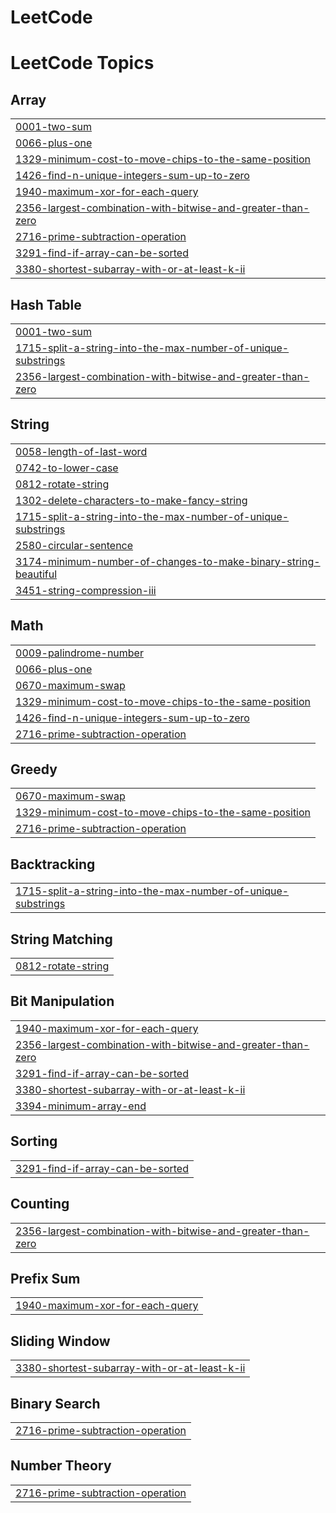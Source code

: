 # LeetCode

<!---LeetCode Topics Start-->
# LeetCode Topics
## Array
|  |
| ------- |
| [0001-two-sum](https://github.com/Ruchikaf/LeetCode/tree/master/0001-two-sum) |
| [0066-plus-one](https://github.com/Ruchikaf/LeetCode/tree/master/0066-plus-one) |
| [1329-minimum-cost-to-move-chips-to-the-same-position](https://github.com/Ruchikaf/LeetCode/tree/master/1329-minimum-cost-to-move-chips-to-the-same-position) |
| [1426-find-n-unique-integers-sum-up-to-zero](https://github.com/Ruchikaf/LeetCode/tree/master/1426-find-n-unique-integers-sum-up-to-zero) |
| [1940-maximum-xor-for-each-query](https://github.com/Ruchikaf/LeetCode/tree/master/1940-maximum-xor-for-each-query) |
| [2356-largest-combination-with-bitwise-and-greater-than-zero](https://github.com/Ruchikaf/LeetCode/tree/master/2356-largest-combination-with-bitwise-and-greater-than-zero) |
| [2716-prime-subtraction-operation](https://github.com/Ruchikaf/LeetCode/tree/master/2716-prime-subtraction-operation) |
| [3291-find-if-array-can-be-sorted](https://github.com/Ruchikaf/LeetCode/tree/master/3291-find-if-array-can-be-sorted) |
| [3380-shortest-subarray-with-or-at-least-k-ii](https://github.com/Ruchikaf/LeetCode/tree/master/3380-shortest-subarray-with-or-at-least-k-ii) |
## Hash Table
|  |
| ------- |
| [0001-two-sum](https://github.com/Ruchikaf/LeetCode/tree/master/0001-two-sum) |
| [1715-split-a-string-into-the-max-number-of-unique-substrings](https://github.com/Ruchikaf/LeetCode/tree/master/1715-split-a-string-into-the-max-number-of-unique-substrings) |
| [2356-largest-combination-with-bitwise-and-greater-than-zero](https://github.com/Ruchikaf/LeetCode/tree/master/2356-largest-combination-with-bitwise-and-greater-than-zero) |
## String
|  |
| ------- |
| [0058-length-of-last-word](https://github.com/Ruchikaf/LeetCode/tree/master/0058-length-of-last-word) |
| [0742-to-lower-case](https://github.com/Ruchikaf/LeetCode/tree/master/0742-to-lower-case) |
| [0812-rotate-string](https://github.com/Ruchikaf/LeetCode/tree/master/0812-rotate-string) |
| [1302-delete-characters-to-make-fancy-string](https://github.com/Ruchikaf/LeetCode/tree/master/1302-delete-characters-to-make-fancy-string) |
| [1715-split-a-string-into-the-max-number-of-unique-substrings](https://github.com/Ruchikaf/LeetCode/tree/master/1715-split-a-string-into-the-max-number-of-unique-substrings) |
| [2580-circular-sentence](https://github.com/Ruchikaf/LeetCode/tree/master/2580-circular-sentence) |
| [3174-minimum-number-of-changes-to-make-binary-string-beautiful](https://github.com/Ruchikaf/LeetCode/tree/master/3174-minimum-number-of-changes-to-make-binary-string-beautiful) |
| [3451-string-compression-iii](https://github.com/Ruchikaf/LeetCode/tree/master/3451-string-compression-iii) |
## Math
|  |
| ------- |
| [0009-palindrome-number](https://github.com/Ruchikaf/LeetCode/tree/master/0009-palindrome-number) |
| [0066-plus-one](https://github.com/Ruchikaf/LeetCode/tree/master/0066-plus-one) |
| [0670-maximum-swap](https://github.com/Ruchikaf/LeetCode/tree/master/0670-maximum-swap) |
| [1329-minimum-cost-to-move-chips-to-the-same-position](https://github.com/Ruchikaf/LeetCode/tree/master/1329-minimum-cost-to-move-chips-to-the-same-position) |
| [1426-find-n-unique-integers-sum-up-to-zero](https://github.com/Ruchikaf/LeetCode/tree/master/1426-find-n-unique-integers-sum-up-to-zero) |
| [2716-prime-subtraction-operation](https://github.com/Ruchikaf/LeetCode/tree/master/2716-prime-subtraction-operation) |
## Greedy
|  |
| ------- |
| [0670-maximum-swap](https://github.com/Ruchikaf/LeetCode/tree/master/0670-maximum-swap) |
| [1329-minimum-cost-to-move-chips-to-the-same-position](https://github.com/Ruchikaf/LeetCode/tree/master/1329-minimum-cost-to-move-chips-to-the-same-position) |
| [2716-prime-subtraction-operation](https://github.com/Ruchikaf/LeetCode/tree/master/2716-prime-subtraction-operation) |
## Backtracking
|  |
| ------- |
| [1715-split-a-string-into-the-max-number-of-unique-substrings](https://github.com/Ruchikaf/LeetCode/tree/master/1715-split-a-string-into-the-max-number-of-unique-substrings) |
## String Matching
|  |
| ------- |
| [0812-rotate-string](https://github.com/Ruchikaf/LeetCode/tree/master/0812-rotate-string) |
## Bit Manipulation
|  |
| ------- |
| [1940-maximum-xor-for-each-query](https://github.com/Ruchikaf/LeetCode/tree/master/1940-maximum-xor-for-each-query) |
| [2356-largest-combination-with-bitwise-and-greater-than-zero](https://github.com/Ruchikaf/LeetCode/tree/master/2356-largest-combination-with-bitwise-and-greater-than-zero) |
| [3291-find-if-array-can-be-sorted](https://github.com/Ruchikaf/LeetCode/tree/master/3291-find-if-array-can-be-sorted) |
| [3380-shortest-subarray-with-or-at-least-k-ii](https://github.com/Ruchikaf/LeetCode/tree/master/3380-shortest-subarray-with-or-at-least-k-ii) |
| [3394-minimum-array-end](https://github.com/Ruchikaf/LeetCode/tree/master/3394-minimum-array-end) |
## Sorting
|  |
| ------- |
| [3291-find-if-array-can-be-sorted](https://github.com/Ruchikaf/LeetCode/tree/master/3291-find-if-array-can-be-sorted) |
## Counting
|  |
| ------- |
| [2356-largest-combination-with-bitwise-and-greater-than-zero](https://github.com/Ruchikaf/LeetCode/tree/master/2356-largest-combination-with-bitwise-and-greater-than-zero) |
## Prefix Sum
|  |
| ------- |
| [1940-maximum-xor-for-each-query](https://github.com/Ruchikaf/LeetCode/tree/master/1940-maximum-xor-for-each-query) |
## Sliding Window
|  |
| ------- |
| [3380-shortest-subarray-with-or-at-least-k-ii](https://github.com/Ruchikaf/LeetCode/tree/master/3380-shortest-subarray-with-or-at-least-k-ii) |
## Binary Search
|  |
| ------- |
| [2716-prime-subtraction-operation](https://github.com/Ruchikaf/LeetCode/tree/master/2716-prime-subtraction-operation) |
## Number Theory
|  |
| ------- |
| [2716-prime-subtraction-operation](https://github.com/Ruchikaf/LeetCode/tree/master/2716-prime-subtraction-operation) |
<!---LeetCode Topics End-->
